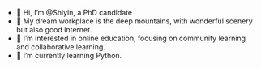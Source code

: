 - 👋 Hi, I’m @Shiyin, a PhD candidate
- 🌱 My dream workplace is the deep mountains, with wonderful scenery but also good internet.
- 👀 I’m interested in online education, focusing on community learning and collaborative learning.
- 💞️ I’m currently learning Python.

<!---
Shiyin66/Shiyin66 is a ✨ special ✨ repository because its `README.md` (this file) appears on your GitHub profile.
You can click the Preview link to take a look at your changes.
--->
